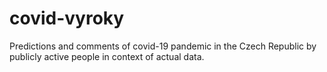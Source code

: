 # covid-vyroky
Predictions and comments of covid-19 pandemic in the Czech Republic by publicly active people in context of actual data.
